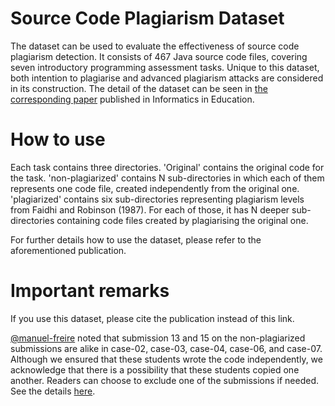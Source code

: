 # Source Code Plagiarism Dataset

The dataset can be used to evaluate the effectiveness of source code plagiarism detection. It consists of 467 Java source code files, covering seven introductory programming assessment tasks. Unique to this dataset, both intention to plagiarise and advanced plagiarism attacks are considered in its construction. The detail of the dataset can be seen in [the corresponding paper](https://doi.org/10.15388/infedu.2019.15) published in Informatics in Education.

# How to use
Each task contains three directories. 'Original' contains the original code for the task. 'non-plagiarized' contains N sub-directories in which each of them represents one code file, created independently from the original one. 'plagiarized' contains six sub-directories representing plagiarism levels from Faidhi and Robinson (1987). For each of those, it has N deeper sub-directories containing code files created by plagiarising the original one.

For further details how to use the dataset, please refer to the aforementioned publication.

# Important remarks
If you use this dataset, please cite the publication instead of this link. 

[@manuel-freire](https://github.com/manuel-freire) noted that submission 13 and 15 on the non-plagiarized submissions are alike in case-02, case-03, case-04, case-06, and case-07. Although we ensured that these students wrote the code independently, we acknowledge that there is a possibility that these students copied one another. Readers can choose to exclude one of the submissions if needed. See the details [here](https://github.com/oscarkarnalim/sourcecodeplagiarismdataset/issues/3).
